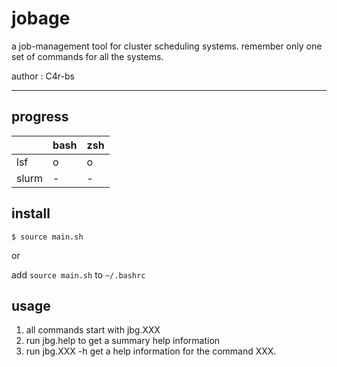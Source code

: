 # jobage 

a job-management tool for cluster scheduling systems.
remember only one set of commands for all the systems.


author : C4r-bs

---

## progress 

|       | bash | zsh |
|-------|------|-----|
| lsf   | o    | o   |
| slurm | -    | -   |


## install

```
$ source main.sh
```
or

add `source main.sh` to `~/.bashrc`

## usage

1. all commands start with jbg.XXX
2. run jbg.help to get a summary help information
3. run jbg.XXX -h get a help information for the command XXX.
